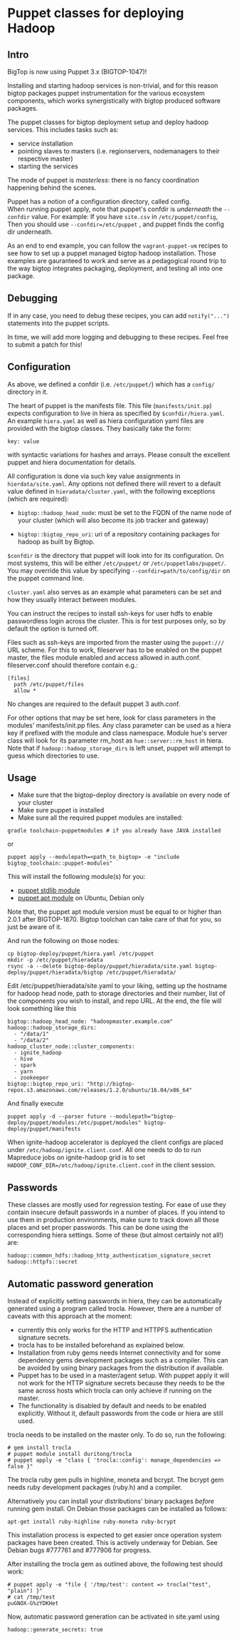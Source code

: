 # Puppet classes for deploying Hadoop

## Intro

BigTop is now using Puppet 3.x (BIGTOP-1047)!

Installing and starting hadoop services is non-trivial, and for this reason bigtop 
packages puppet instrumentation for the various ecosystem components, which works
synergistically with bigtop produced software packages.

The puppet classes for bigtop deployment setup and deploy hadoop services.
This includes tasks such as:

- service installation
- pointing slaves to masters (i.e. regionservers, nodemanagers to their respective master)
- starting the services

The mode of puppet is *masterless*: there is no fancy coordination happening behind the scenes.

Puppet has a notion of a configuration directory, called config.  
When running puppet apply, note that puppet's confdir is *underneath* the `--confdir` value.
For example: If you have `site.csv` in `/etc/puppet/config`, 
Then you should use `--confdir=/etc/puppet` , and puppet finds the config dir underneath.

As an end to end example, you can follow the `vagrant-puppet-vm` recipes to see how to set up
a puppet managed bigtop hadoop installation.  Those examples are gauranteed to work and 
serve as a pedagogical round trip to the way bigtop integrates packaging, deployment, and 
testing all into one package.

## Debugging

If in any case, you need to debug these recipes, you can add `notify("...")` statements into 
the puppet scripts.  

In time, we will add more logging and debugging to these recipes.  Feel free to submit 
a patch for this!

## Configuration

As above, we defined a confdir (i.e. `/etc/puppet/`) which has a `config/` directory in it.

The heart of puppet is the manifests file.  This file (`manifests/init.pp`) 
expects configuration to live in hiera as specified by `$confdir/hiera.yaml`. An example
`hiera.yaml` as well as hiera configuration yaml files are provided with the bigtop classes. They
basically take the form:

```
key: value
```

with syntactic variations for hashes and arrays. Please consult the excellent puppet and hiera
documentation for details.

All configuration is done via such key value assignments in `hierdata/site.yaml`. Any options
not defined there will revert to a default value defined in `hieradata/cluster.yaml`, with the
following exceptions (which are required):

* `bigtop::hadoop_head_node`: must be set to the FQDN of the name node of your
   cluster (which will also become its job tracker and gateway)

* `bigtop::bigtop_repo_uri`: uri of a repository containing packages for
   hadoop as built by Bigtop.

`$confdir` is the directory that puppet will look into for its configuration.  On most systems, 
this will be either `/etc/puppet/` or `/etc/puppetlabs/puppet/`.  You may override this value by 
specifying `--confdir=path/to/config/dir` on the puppet command line.

`cluster.yaml` also serves as an example what parameters can be set and how they usually interact
between modules.

You can instruct the recipes to install ssh-keys for user hdfs to enable passwordless login
across the cluster. This is for test purposes only, so by default the option is turned off.

Files such as ssh-keys are imported from the master using the `puppet:///` URL scheme. For this
to work, fileserver has to be enabled on the puppet master, the files module enabled and access
allowed in auth.conf. fileserver.conf should therefore contain e.g.:

```
[files]
  path /etc/puppet/files
  allow *
```

No changes are required to the default puppet 3 auth.conf.

For other options that may be set here, look for class parameters in the modules'
manifests/init.pp files. Any class parameter can be used as a hiera key if prefixed with the
module and class namespace. Module hue's server class will look for its parameter rm_host as
`hue::server::rm_host` in hiera.
Note that if `hadoop::hadoop_storage_dirs` is left unset, puppet will attempt to guess which
directories to use.

## Usage

- Make sure that the bigtop-deploy directory is available on every node of your cluster
- Make sure puppet is installed
- Make sure all the required puppet modules are installed:

```
gradle toolchain-puppetmodules # if you already have JAVA installed
```

or

```
puppet apply --modulepath=<path_to_bigtop> -e "include bigtop_toolchain::puppet-modules"
```

This will install the following module(s) for you:

  * [puppet stdlib module](https://forge.puppetlabs.com/puppetlabs/stdlib)
  * [puppet apt module](https://forge.puppetlabs.com/puppetlabs/apt) on Ubuntu, Debian only

Note that, the puppet apt module version must be equal to or higher than 2.0.1 after BIGTOP-1870.
Bigtop toolchan can take care of that for you, so just be aware of it.

And run the following on those nodes:

```
cp bigtop-deploy/puppet/hiera.yaml /etc/puppet
mkdir -p /etc/puppet/hieradata
rsync -a --delete bigtop-deploy/puppet/hieradata/site.yaml bigtop-deploy/puppet/hieradata/bigtop /etc/puppet/hieradata/
```
Edit /etc/puppet/hieradata/site.yaml to your liking, setting up the hostname for
hadoop head node, path to storage directories and their number, list of the components
you wish to install, and repo URL. At the end, the file will look something like this

```
bigtop::hadoop_head_node: "hadoopmaster.example.com"
hadoop::hadoop_storage_dirs:
  - "/data/1"
  - "/data/2"
hadoop_cluster_node::cluster_components:
  - ignite_hadoop
  - hive
  - spark
  - yarn
  - zookeeper
bigtop::bigtop_repo_uri: "http://bigtop-repos.s3.amazonaws.com/releases/1.2.0/ubuntu/16.04/x86_64"
```

And finally execute
```
puppet apply -d --parser future --modulepath="bigtop-deploy/puppet/modules:/etc/puppet/modules" bigtop-deploy/puppet/manifests
```
When ignite-hadoop accelerator is deployed the client configs are placed under
`/etc/hadoop/ignite.client.conf`. All one needs to do to run Mapreduce jobs on ignite-hadoop grid
is to set `HADOOP_CONF_DIR=/etc/hadoop/ignite.client.conf` in the client session.

## Passwords

These classes are mostly used for regression testing. For ease of use they
contain insecure default passwords in a number of places. If you intend to use
them in production environments, make sure to track down all those places and
set proper passwords. This can be done using the corresponding hiera settings.
Some of these (but almost certainly not all!) are:

```
hadoop::common_hdfs::hadoop_http_authentication_signature_secret
hadoop::httpfs::secret
```

## Automatic password generation

Instead of explicitly setting passwords in hiera, they can be automatically
generated using a program called trocla. However, there are a number of caveats
with this approach at the moment:

* currently this only works for the HTTP and HTTPFS authentication signature
  secrets.
* trocla has to be installed beforehand as explained below.
* Installation from ruby gems needs Internet connectivity and for some
  dependency gems development packages such as a compiler. This can be avoided
  by using binary packages from the distribution if available.
* Puppet has to be used in a master/agent setup. With puppet apply it will not
  work for the HTTP signature secrets because they needs to be the same across
  hosts which trocla can only achieve if running on the master.
* The functionality is disabled by default and needs to be enabled explicitly.
  Without it, default passwords from the code or hiera are still used.

trocla needs to be installed on the master only. To do so, run the following:

```
# gem install trocla
# puppet module install duritong/trocla
# puppet apply -e "class { 'trocla::config': manage_dependencies => false }"
```

The trocla ruby gem pulls in highline, moneta and bcrypt. The bcrypt gem needs
ruby development packages (ruby.h) and a compiler.

Alternatively you can install your distributions' binary packages *before*
running gem install. On Debian those packages can be installed as follows:

```
apt-get install ruby-highline ruby-moneta ruby-bcrypt
```

This installation process is expected to get easier once operation system
packages have been created. This is actively underway for Debian. See Debian
bugs #777761 and #777906 for progress.

After installing the trocla gem as outlined above, the following test should
work:

```
# puppet apply -e "file { '/tmp/test': content => trocla("test", "plain") }"
# cat /tmp/test
puGNOX-G%zYDKHet
```

Now, automatic password generation can be activated in site.yaml using

```
hadoop::generate_secrets: true
```
